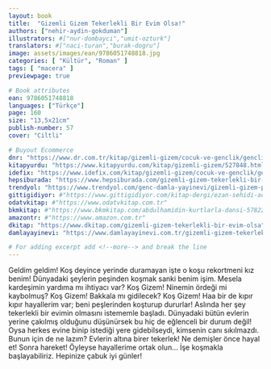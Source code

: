 ```yaml
---
layout: book
title:  "Gizemli Gizem Tekerlekli Bir Evim Olsa!"
authors: ["nehir-aydin-gokduman"]
illustrators: #["nur-dombayci","umit-ozturk"]
translators: #["naci-turan","burak-dogru"]
image: assets/images/ean/9786051748818.jpg
categories: [ "Kültür", "Roman" ]
tags: [ "macera" ]
previewpage: true

# Book attributes
ean: 9786051748818
languages: ["Türkçe"]
page: 160
size: "13,5x21cm"
publish-number: 57
cover: "Ciltli"

# Buyout Ecommerce
dnr: "https://www.dr.com.tr/kitap/gizemli-gizem/cocuk-ve-genclik/genclik-10-yas/roman-oyku/urunno=0001857499001"
kitapyurdu: "https://www.kitapyurdu.com/kitap/gizemli-gizem/527848.html&filter_name=Gizemli+Gizem"
idefix: "https://www.idefix.com/kitap/gizemli-gizem/cocuk-ve-genclik/genclik-10-yas/roman-oyku/urunno=0001857499001"
hepsiburada: "https://www.hepsiburada.com/gizemli-gizem-tekerlekli-bir-evim-olsa-nehir-aydin-gokduman-p-HBV00000P75KA"
trendyol: "https://www.trendyol.com/genc-damla-yayinevi/gizemli-gizem-p-34644384"
gittigidiyor: #"https://www.gittigidiyor.com/kitap-dergi/ezan-sehidi-adnan-menderes_pdp_732728793"
odatvkitap: #"https://www.odatvkitap.com.tr"
bkmkitap: #"https://www.bkmkitap.com/abdulhamidin-kurtlarla-dansi-578226"
amazontr: #"https://www.amazon.com.tr"
dkitap: "https://www.dkitap.com/gizemli-gizem-tekerlekli-bir-evim-olsa"
damlayayinevi: "https://www.damlayayinevi.com.tr/gizemli-gizem-tekerlekli-bir-evim-olsa"

# For adding excerpt add <!--more--> and break the line
---
```

Geldim geldim!
Koş deyince yerinde duramayan işte o koşu rekortmeni
kız benim! Dünyadaki şeylerin peşinden koşmak
sanki benim işim. Mesela kardeşimin yardıma mı ihtiyacı
var? Koş Gizem! Ninemin ördeği mi kaybolmuş?
Koş
Gizem! Bakkala mı gidilecek? Koş Gizem! Haa bir de kıpır kıpır
hayallerim var; beni peşlerinden koşturup dururlar!
Aslında her şey tekerlekli bir evimin olmasını istememle
başladı. Dünyadaki bütün evlerin yerine çakılmış olduğunu
düşünürsek bu hiç de eğlenceli bir durum değil! Oysa
herkes evine binip istediği yere gidebilseydi, kimsenin
canı sıkılmazdı. Bunun için de ne lazım? Evlerin altına birer
tekerlek! Ne demişler önce hayal et! Sonra hareket!
Öyleyse hayallerime ortak olun… İşe koşmakla
başlayabiliriz.
Hepinize çabuk iyi günler!
<!--more--> 
